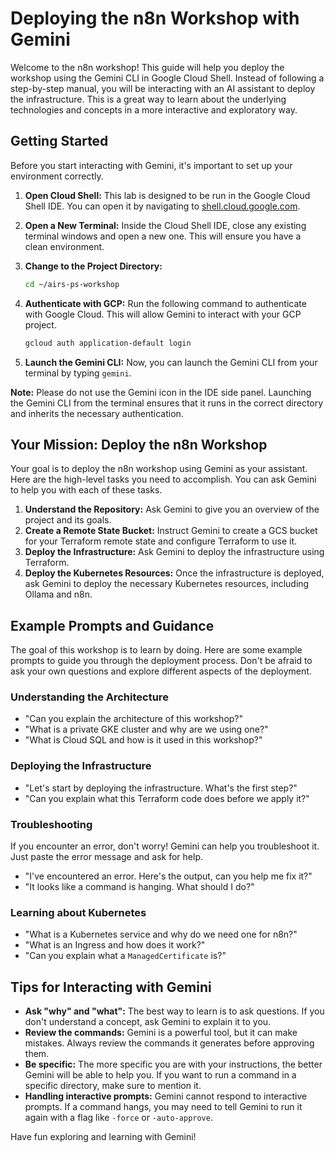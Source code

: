 # Deploying the n8n Workshop with Gemini

Welcome to the n8n workshop! This guide will help you deploy the workshop using the Gemini CLI in Google Cloud Shell. Instead of following a step-by-step manual, you will be interacting with an AI assistant to deploy the infrastructure. This is a great way to learn about the underlying technologies and concepts in a more interactive and exploratory way.

## Getting Started

Before you start interacting with Gemini, it's important to set up your environment correctly.

1.  **Open Cloud Shell:** This lab is designed to be run in the Google Cloud Shell IDE. You can open it by navigating to [shell.cloud.google.com](https://shell.cloud.google.com/?show=ide%2Cterminal).

2.  **Open a New Terminal:** Inside the Cloud Shell IDE, close any existing terminal windows and open a new one. This will ensure you have a clean environment.

3.  **Change to the Project Directory:**
    ```bash
    cd ~/airs-ps-workshop
    ```

4.  **Authenticate with GCP:** Run the following command to authenticate with Google Cloud. This will allow Gemini to interact with your GCP project.
    ```bash
    gcloud auth application-default login
    ```

5.  **Launch the Gemini CLI:** Now, you can launch the Gemini CLI from your terminal by typing `gemini`.

**Note:** Please do not use the Gemini icon in the IDE side panel. Launching the Gemini CLI from the terminal ensures that it runs in the correct directory and inherits the necessary authentication.

## Your Mission: Deploy the n8n Workshop

Your goal is to deploy the n8n workshop using Gemini as your assistant. Here are the high-level tasks you need to accomplish. You can ask Gemini to help you with each of these tasks.

1.  **Understand the Repository:** Ask Gemini to give you an overview of the project and its goals.
2.  **Create a Remote State Bucket:** Instruct Gemini to create a GCS bucket for your Terraform remote state and configure Terraform to use it.
3.  **Deploy the Infrastructure:** Ask Gemini to deploy the infrastructure using Terraform.
4.  **Deploy the Kubernetes Resources:** Once the infrastructure is deployed, ask Gemini to deploy the necessary Kubernetes resources, including Ollama and n8n.

## Example Prompts and Guidance

The goal of this workshop is to learn by doing. Here are some example prompts to guide you through the deployment process. Don't be afraid to ask your own questions and explore different aspects of the deployment.

### Understanding the Architecture

*   "Can you explain the architecture of this workshop?"
*   "What is a private GKE cluster and why are we using one?"
*   "What is Cloud SQL and how is it used in this workshop?"

### Deploying the Infrastructure

*   "Let's start by deploying the infrastructure. What's the first step?"
*   "Can you explain what this Terraform code does before we apply it?"

### Troubleshooting

If you encounter an error, don't worry! Gemini can help you troubleshoot it. Just paste the error message and ask for help.

*   "I've encountered an error. Here's the output, can you help me fix it?"
*   "It looks like a command is hanging. What should I do?"

### Learning about Kubernetes

*   "What is a Kubernetes service and why do we need one for n8n?"
*   "What is an Ingress and how does it work?"
*   "Can you explain what a `ManagedCertificate` is?"

## Tips for Interacting with Gemini

*   **Ask "why" and "what":** The best way to learn is to ask questions. If you don't understand a concept, ask Gemini to explain it to you.
*   **Review the commands:** Gemini is a powerful tool, but it can make mistakes. Always review the commands it generates before approving them.
*   **Be specific:** The more specific you are with your instructions, the better Gemini will be able to help you. If you want to run a command in a specific directory, make sure to mention it.
*   **Handling interactive prompts:** Gemini cannot respond to interactive prompts. If a command hangs, you may need to tell Gemini to run it again with a flag like `-force` or `-auto-approve`.

Have fun exploring and learning with Gemini!
